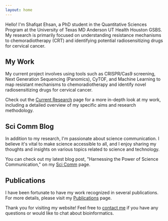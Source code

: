 ```yaml
---
layout: home
---
```


Hello! I'm Shafqat Ehsan, a PhD student in the Quantitative Sciences Program at the University of Texas MD Anderson UT Health Houston GSBS. My research is primarily focused on understanding resistance mechanisms to chemoradiotherapy (CRT) and identifying potential radiosensitizing drugs for cervical cancer.

## My Work

My current project involves using tools such as CRISPR/Cas9 screening, Next Generation Sequencing (Panomics), CyTOF, and Machine Learning to map resistant mechanisms to chemoradiotherapy and identify novel radiosensitizing drugs for cervical cancer. 

Check out the [Current Research](/currentresearch) page for a more in-depth look at my work, including a detailed overview of my specific aims and research methodology.

## Sci Comm Blog

In addition to my research, I'm passionate about science communication. I believe it's vital to make science accessible to all, and I enjoy sharing my thoughts and insights on various topics related to science and technology.

You can check out my latest blog post, "Harnessing the Power of Science Communication," on my [Sci Comm](/scicomm) page.

## Publications

I have been fortunate to have my work recognized in several publications. For more details, please visit my [Publications](/publications) page.

Thank you for visiting my website! Feel free to [contact me](/contact) if you have any questions or would like to chat about bioinformatics.
